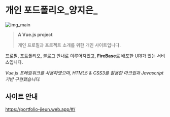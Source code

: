 # 개인 포드폴리오_양지은_

![img_main](https://user-images.githubusercontent.com/50068478/111103053-e5ac6f00-8590-11eb-9ab4-f7ea3ea33430.JPG)


> **A Vue.js project**
> 
> 개인 프로필과 프로젝트 소개를 위한 개인 사이트입니다.
> 
프로필, 포트폴리오, 블로그 안내로 이루어져있고, **FireBase**로 배포한 URI가 있는 서비스입니다.

_Vue.js 프레임워크를 사용하였으며, HTML5 & CSS3를 활용한 마크업과 Javascript 기반 구현했습니다._

## 사이트 안내

https://portfolio-jieun.web.app/#/
